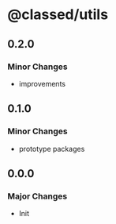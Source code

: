 # @classed/utils

## 0.2.0

### Minor Changes

- improvements

## 0.1.0

### Minor Changes

- prototype packages

## 0.0.0

### Major Changes

- Init
